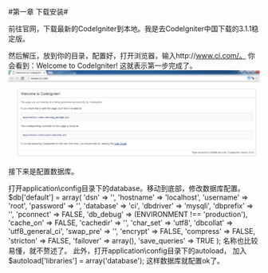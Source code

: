 #第一章 下载安装#

前往官网，下载最新的CodeIgniter到本地。我是去CodeIgniter中国下载的3.1.1稳定版。

然后解压，放到你的目录，配置好，打开浏览器，输入http://www.ci.com/。 你会看到：Welcome to CodeIgniter! 这就表示第一步完成了。
![image](images/1-1.png)
接下来是配置数据库。

打开application\config目录下的database。移动到底部，修改数据库配置。
	$db['default'] = array(
		'dsn'	=> '',
		'hostname' => 'localhost',
		'username' => 'root',
		'password' => '',
		'database' => 'ci',
		'dbdriver' => 'mysqli',
		'dbprefix' => '',
		'pconnect' => FALSE,
		'db_debug' => (ENVIRONMENT !== 'production'),
		'cache_on' => FALSE,
		'cachedir' => '',
		'char_set' => 'utf8',
		'dbcollat' => 'utf8_general_ci',
		'swap_pre' => '',
		'encrypt' => FALSE,
		'compress' => FALSE,
		'stricton' => FALSE,
		'failover' => array(),
		'save_queries' => TRUE
	);
名称也比较易懂，就不赘述了。
此外，打开application\config目录下的autoload，
加入
	$autoload['libraries'] = array('database');
这样数据库就配置ok了。
